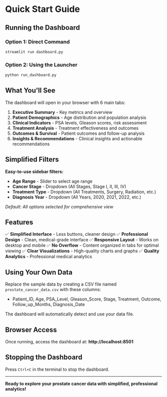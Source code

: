 # Quick Start Guide

## Running the Dashboard

### Option 1: Direct Command
```bash
streamlit run dashboard.py
```

### Option 2: Using the Launcher
```bash
python run_dashboard.py
```

## What You'll See

The dashboard will open in your browser with 6 main tabs:

1. **Executive Summary** - Key metrics and overview
2. **Patient Demographics** - Age distribution and population analysis  
3. **Clinical Indicators** - PSA levels, Gleason scores, risk assessment
4. **Treatment Analysis** - Treatment effectiveness and outcomes
5. **Outcomes & Survival** - Patient outcomes and follow-up analysis
6. **Insights & Recommendations** - Clinical insights and actionable recommendations

## Simplified Filters

**Easy-to-use sidebar filters:**
- **Age Range** - Slider to select age range
- **Cancer Stage** - Dropdown (All Stages, Stage I, II, III, IV)
- **Treatment Type** - Dropdown (All Treatments, Surgery, Radiation, etc.)
- **Diagnosis Year** - Dropdown (All Years, 2020, 2021, 2022, etc.)

*Default: All options selected for comprehensive view*

## Features

✅ **Simplified Interface** - Less buttons, cleaner design
✅ **Professional Design** - Clean, medical-grade interface
✅ **Responsive Layout** - Works on desktop and mobile
✅ **No Overflow** - Content organized in tabs for optimal viewing
✅ **Clear Visualizations** - High-quality charts and graphs
✅ **Quality Analytics** - Professional medical analytics

## Using Your Own Data

Replace the sample data by creating a CSV file named `prostate_cancer_data.csv` with these columns:
- Patient_ID, Age, PSA_Level, Gleason_Score, Stage, Treatment, Outcome, Follow_up_Months, Diagnosis_Date

The dashboard will automatically detect and use your data file.

## Browser Access

Once running, access the dashboard at: **http://localhost:8501**

## Stopping the Dashboard

Press `Ctrl+C` in the terminal to stop the dashboard.

---

**Ready to explore your prostate cancer data with simplified, professional analytics!**